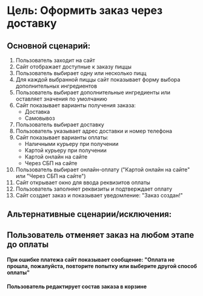 # Цель: Оформить заказ через доставку

## Основной сценарий:

1. Пользователь заходит на сайт
2. Сайт отображает доступные к заказу пиццы
3. Пользователь выбирает одну или несколько пицц
4. Для каждой выбранной пиццы сайт показывает форму выбора дополнительных ингредиентов
5. Пользователь выбирает дополнительные ингредиенты или оставляет значения по умолчанию
6. Сайт показывает варианты получения заказа:
   - Доставка
   - Самовывоз
7. Пользователь выбирает доставку
8. Пользователь указывает адрес доставки и номер телефона
9. Сайт показывает варианты оплаты:
   - Наличными курьеру при получении
   - Картой курьеру при получении
   - Картой онлайн на сайте
   - Через СБП на сайте
10. Пользователь выбирает онлайн-оплату ("Картой онлайн на сайте" или "Через СБП на сайте")
11. Сайт открывает окно для ввода реквизитов оплаты
12. Пользователь заполняет реквизиты и подтверждает оплату
13. Сайт создает заказ и показывает уведомление: "Заказ создан!"

## Альтернативные сценарии/исключения:

## Пользователь отменяет заказ на любом этапе до оплаты
#### При ошибке платежа сайт показывает сообщение: "Оплата не прошла, пожалуйста, повторите попытку или выберите другой способ оплаты"
#### Пользователь редактирует состав заказа в корзине